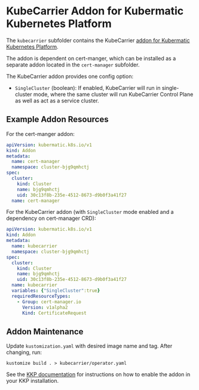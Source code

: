 # KubeCarrier Addon for Kubermatic Kubernetes Platform

The `kubecarrier` subfolder contains the KubeCarrier 
[addon for Kubermatic Kubernetes Platform](https://docs.kubermatic.com/kubermatic/master/advanced/addons/).

The addon is dependent on cert-manger, which can be installed as a separate addon located in the `cert-manager` subfolder.

The KubeCarrier addon provides one config option:
- `SingleCluster` (boolean): If enabled, KubeCarrier will run in single-cluster mode, where
the same cluster  will run KubeCarrier Control Plane as well as act as a service cluster.

## Example Addon Resources
For the cert-manger addon:
```yaml
apiVersion: kubermatic.k8s.io/v1
kind: Addon
metadata:
  name: cert-manager
  namespace: cluster-bjg9qmhctj
spec:
  cluster:
    kind: Cluster
    name: bjg9qmhctj
    uid: 30c13f8b-235e-4512-8673-d9b0f3a41f27
  name: cert-manager
```

For the KubeCarrier addon (with `SingleCluster` mode enabled and a dependency on cert-manager CRD):
```yaml
apiVersion: kubermatic.k8s.io/v1
kind: Addon
metadata:
  name: kubecarrier
  namespace: cluster-bjg9qmhctj
spec:
  cluster:
    kind: Cluster
    name: bjg9qmhctj
    uid: 30c13f8b-235e-4512-8673-d9b0f3a41f27
  name: kubecarrier
  variables: {"SingleCluster":true}
  requiredResourceTypes:
    - Group: cert-manager.io
      Version: v1alpha2
      Kind: CertificateRequest
```

## Addon Maintenance
Update `kustomization.yaml` with desired image name and tag. After changing, run:
```shell script
kustomize build . > kubecarrier/operator.yaml
```

See the [KKP documentation](https://docs.kubermatic.com/kubermatic/master/advanced/addons/)
for instructions on how to enable the addon in your KKP installation.
